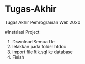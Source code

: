 # Tugas-Akhir
Tugas Akhir Pemrograman Web 2020

#Instalasi Project
1. Download Semua file
2. letakkan pada folder htdoc
3. import file ftik.sql ke database
4. Finish
